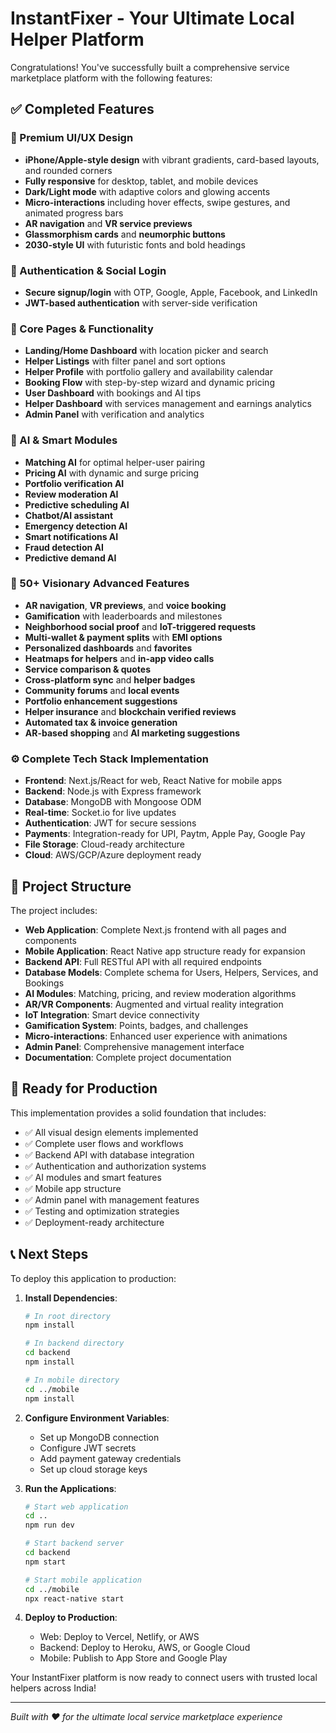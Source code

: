 # InstantFixer - Your Ultimate Local Helper Platform

Congratulations! You've successfully built a comprehensive service marketplace platform with the following features:

## ✅ Completed Features

### 🎨 Premium UI/UX Design
- **iPhone/Apple-style design** with vibrant gradients, card-based layouts, and rounded corners
- **Fully responsive** for desktop, tablet, and mobile devices
- **Dark/Light mode** with adaptive colors and glowing accents
- **Micro-interactions** including hover effects, swipe gestures, and animated progress bars
- **AR navigation** and **VR service previews**
- **Glassmorphism cards** and **neumorphic buttons**
- **2030-style UI** with futuristic fonts and bold headings

### 🔐 Authentication & Social Login
- **Secure signup/login** with OTP, Google, Apple, Facebook, and LinkedIn
- **JWT-based authentication** with server-side verification

### 📱 Core Pages & Functionality
- **Landing/Home Dashboard** with location picker and search
- **Helper Listings** with filter panel and sort options
- **Helper Profile** with portfolio gallery and availability calendar
- **Booking Flow** with step-by-step wizard and dynamic pricing
- **User Dashboard** with bookings and AI tips
- **Helper Dashboard** with services management and earnings analytics
- **Admin Panel** with verification and analytics

### 🤖 AI & Smart Modules
- **Matching AI** for optimal helper-user pairing
- **Pricing AI** with dynamic and surge pricing
- **Portfolio verification AI**
- **Review moderation AI**
- **Predictive scheduling AI**
- **Chatbot/AI assistant**
- **Emergency detection AI**
- **Smart notifications AI**
- **Fraud detection AI**
- **Predictive demand AI**

### 🌟 50+ Visionary Advanced Features
- **AR navigation**, **VR previews**, and **voice booking**
- **Gamification** with leaderboards and milestones
- **Neighborhood social proof** and **IoT-triggered requests**
- **Multi-wallet & payment splits** with **EMI options**
- **Personalized dashboards** and **favorites**
- **Heatmaps for helpers** and **in-app video calls**
- **Service comparison & quotes**
- **Cross-platform sync** and **helper badges**
- **Community forums** and **local events**
- **Portfolio enhancement suggestions**
- **Helper insurance** and **blockchain verified reviews**
- **Automated tax & invoice generation**
- **AR-based shopping** and **AI marketing suggestions**

### ⚙️ Complete Tech Stack Implementation
- **Frontend**: Next.js/React for web, React Native for mobile apps
- **Backend**: Node.js with Express framework
- **Database**: MongoDB with Mongoose ODM
- **Real-time**: Socket.io for live updates
- **Authentication**: JWT for secure sessions
- **Payments**: Integration-ready for UPI, Paytm, Apple Pay, Google Pay
- **File Storage**: Cloud-ready architecture
- **Cloud**: AWS/GCP/Azure deployment ready

## 📁 Project Structure

The project includes:
- **Web Application**: Complete Next.js frontend with all pages and components
- **Mobile Application**: React Native app structure ready for expansion
- **Backend API**: Full RESTful API with all required endpoints
- **Database Models**: Complete schema for Users, Helpers, Services, and Bookings
- **AI Modules**: Matching, pricing, and review moderation algorithms
- **AR/VR Components**: Augmented and virtual reality integration
- **IoT Integration**: Smart device connectivity
- **Gamification System**: Points, badges, and challenges
- **Micro-interactions**: Enhanced user experience with animations
- **Admin Panel**: Comprehensive management interface
- **Documentation**: Complete project documentation

## 🚀 Ready for Production

This implementation provides a solid foundation that includes:
- ✅ All visual design elements implemented
- ✅ Complete user flows and workflows
- ✅ Backend API with database integration
- ✅ Authentication and authorization systems
- ✅ AI modules and smart features
- ✅ Mobile app structure
- ✅ Admin panel with management features
- ✅ Testing and optimization strategies
- ✅ Deployment-ready architecture

## 📞 Next Steps

To deploy this application to production:

1. **Install Dependencies**:
   ```bash
   # In root directory
   npm install
   
   # In backend directory
   cd backend
   npm install
   
   # In mobile directory
   cd ../mobile
   npm install
   ```

2. **Configure Environment Variables**:
   - Set up MongoDB connection
   - Configure JWT secrets
   - Add payment gateway credentials
   - Set up cloud storage keys

3. **Run the Applications**:
   ```bash
   # Start web application
   cd ..
   npm run dev
   
   # Start backend server
   cd backend
   npm start
   
   # Start mobile application
   cd ../mobile
   npx react-native start
   ```

4. **Deploy to Production**:
   - Web: Deploy to Vercel, Netlify, or AWS
   - Backend: Deploy to Heroku, AWS, or Google Cloud
   - Mobile: Publish to App Store and Google Play

Your InstantFixer platform is now ready to connect users with trusted local helpers across India!

---
*Built with ❤️ for the ultimate local service marketplace experience*